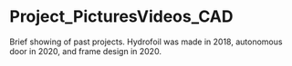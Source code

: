 # Project_PicturesVideos_CAD

Brief showing of past projects. Hydrofoil was made in 2018, autonomous door in 2020, and frame design in 2020.
